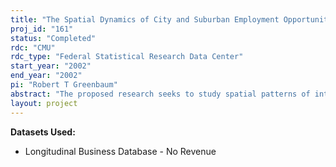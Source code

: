 ```yaml
---
title: "The Spatial Dynamics of City and Suburban Employment Opportunities"
proj_id: "161"
status: "Completed"
rdc: "CMU"
rdc_type: "Federal Statistical Research Data Center"
start_year: "2002"
end_year: "2002"
pi: "Robert T Greenbaum"
abstract: "The proposed research seeks to study spatial patterns of intrametropolitan job creation and destruction in large urban areas.  The analysis will examine the role of establishment births, deaths, expansions, and contractions in both cities and suburbs.  Comparisons will be made between growing and shrinking areas, and additional analysis will examine the reallocation of employment across different sectors of the economy in the various types of places.  The research will also investigate geographic differences in job quality and will attempt to uncover correlations between the spatial distributions of household characteristics and the details of subsequent employment dynamics."
layout: project
---
```


**Datasets Used:**

  - Longitudinal Business Database - No Revenue 

